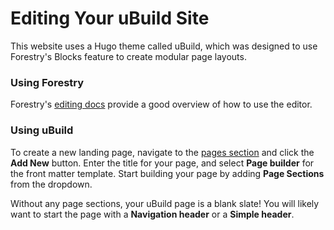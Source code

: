 # Editing Your uBuild Site
This website uses a Hugo theme called uBuild, which was designed to use Forestry's Blocks feature to create modular page layouts.

### Using Forestry
Forestry's [editing docs](https://forestry.io/docs/editing/) provide a good overview of how to use the editor.

### Using uBuild
To create a new landing page, navigate to the [pages section](#/sections/pages/) and click the **Add New** button. Enter the title for your page, and select **Page builder** for the front matter template. Start building your page by adding **Page Sections** from the dropdown.

Without any page sections, your uBuild page is a blank slate! You will likely want to start the page with a **Navigation header** or a **Simple header**.
